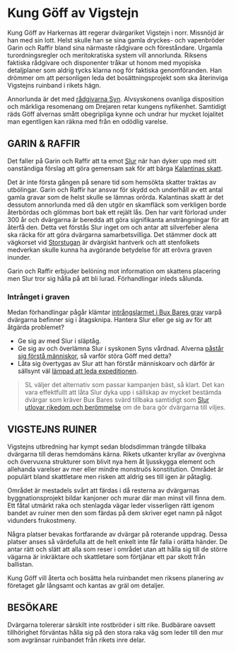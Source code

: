 # Kung Göff av Vigstejn

Kung Göff av Harkernas ätt regerar dvärgariket Vigstejn i norr. Missnöjd är han med sin lott. Helst skulle han se sina gamla dryckes- och vapenbröder Garin och Raffir bland sina närmaste rådgivare och föreståndare. Urgamla turordningsregler och meritokratiska system vill annorlunda. Riksens faktiska rådgivare och disponenter tråkar ut honom med myopiska detaljplaner som aldrig tycks klarna nog för faktiska genomföranden. Han drömmer om att personligen leda det bosättningsprojekt som ska återinviga Vigstejns ruinband i rikets hägn.

Annorlunda är det med [rådgivarna Syn](syskonen_syn.html). Alvsyskonens ovanliga disposition och märkliga resomenang om Drejaren retar kungens nyfikenhet. Samtidigt räds Göff alvernas smått obegripliga kynne och undrar hur mycket lojalitet man egentligen kan räkna med från en odödlig varelse.

## GARIN & RAFFIR

Det faller på Garin och Raffir att ta emot [Slur](slur.html) när han dyker upp med sitt oanständiga förslag att göra gemensam sak för att bärga [Kalantinas skatt](kalantina.html).

Det är inte första gången på senare tid som hemsökta skatter traktas av utbölingar. Garin och Raffir har ansvar för skydd och underhåll av ett antal gamla gravar som de helst skulle se lämnas orörda. Kalantinas skatt är det dessutom annorlunda med då den utgör en skamfläck som verkligen borde återbördas och glömmas bort bak ett rejält lås. Den har varit förlorad under 300 år och dvärgarna är beredda att göra signifikanta ansträngningar för att återfå den. Detta vet förstås Slur inget om och antar att silverfeber alena ska räcka för att göra dvärgarna samarbetsvilliga. Det stämmer dock att vägkorset vid [Storstugan](storstugan.html) är dvärgiskt hantverk och att stenfolkets medverkan skulle kunna ha avgörande betydelse för att erövra graven inunder.

Garin och Raffir erbjuder belöning mot information om skattens placering men Slur tror sig hålla på att bli lurad. Förhandlingar inleds sålunda.

### Intrånget i graven

Medan förhandlingar pågår klämtar [intrångslarmet i Bux Bares grav](gravröset.html#vad-hander-sedan) varpå dvärgarna befinner sig i åtagsknipa. Hantera Slur eller ge sig av för att åtgärda problemet?

* Ge sig av med Slur i släptåg.
* Ge sig av och överlämna Slur i syskonen Syns vårdnad. Alverna [påstår sig förstå människor](syskonen_syn.html#slur), så varför störa Göff med detta?
* Låta sig övertygas av Slur att han förstår människoarv och därför är sällsynt väl [lämpad att leda expeditionen](slur.html#narrativ-funktion).

> SL väljer det alternativ som passar kampanjen bäst, så klart. Det kan vara effektfullt att låta Slur dyka upp i sällskap av mycket bestämda dvärgar som kräver Bux Bares svärd tillbaka samtidigt som [Slur utlovar rikedom och berömmelse](slur.html#narrativ-funktion) om de bara gör dvärgarna till viljes.

## VIGSTEJNS RUINER

Vigstejns utbredning har kympt sedan blodsdimman trängde tillbaka dvärgarna till deras hemdomäns kärna. Rikets utkanter kryllar av övergivna och övervuxna strukturer som blivit nya hem åt ljusskygga element och allehanda varelser av mer eller mindre monstruös konstitution. Området är populärt bland skattletare men risken att aldrig ses till igen är påtaglig.

Området är mestadels svårt att färdas i då resterna av dvärgarnas byggnationsprojekt bildar kanjoner och murar där man minst vill finna dem. Ett fåtal utmärkt raka och stenlagda vägar leder visserligen rätt igenom bandet av ruiner men den som färdas på dem skriver eget namn på något vidunders frukostmeny.

Några platser bevakas fortfarande av dvärgar på roterande uppdrag. Dessa platser anses så värdefulla att de helt enkelt inte får falla i orätta händer. De antar rätt och slätt att alla som reser i området utan att hålla sig till de större vägarna är inkräktare och skattletare som förtjänar ett par skott från ballistan.

Kung Göff vill återta och bosätta hela ruinbandet men riksens planering av företaget går långsamt och kantas av gräl om detaljer.

## BESÖKARE

Dvärgarna tolererar särskilt inte rostbröder i sitt rike. Budbärare oavsett tillhörighet förväntas hålla sig på den stora raka väg som leder till den mur som avgränsar ruinbandet från rikets inre delar.
